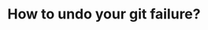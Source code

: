 ---
title: How to undo your git failure?
tags: [External Post, Git]
style: border
color: danger
description: Using `git reflog` and `git reset` to save your code.
#external_url: https://blog.usejournal.com/how-to-undo-your-git-failure-b76e31ecac74
---